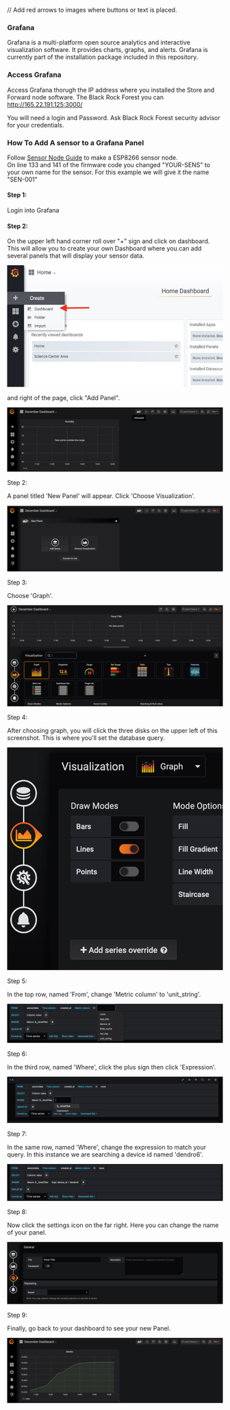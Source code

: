 // Add red arrows to images where buttons or text is placed. 

### Grafana
Grafana is a multi-platform open source analytics and interactive visualization software. It provides charts, graphs, and alerts. Grafana is currently part of the installation package included in this repository. 

### Access Grafana
Access Grafana thorugh the IP address where you installed the Store and Forward node software.  The Black Rock Forest you can http://165.22.191.125:3000/ 

You will need a login and Password. Ask Black Rock Forest security advisor for your credentials. 


### How To Add A sensor to a Grafana Panel
Follow [Sensor Node Guide](./docs/esp8266.md) to make a ESP8266 sensor node.  
On line 133 and 141 of the firmware code you changed "YOUR-SENS" to your own name for the sensor. For this example we will give it the name "SEN-001" 

#### Step 1:
Login into Grafana

#### Step 2:
On the upper left hand corner roll over "+" sign and click on dashboard. 
This will allow you to create your own Dashboard where you can add several panels that will display your sensor data.  

![Grafana Step 1](./images/Grafana-1.jpg "Add Dashboard")

and right of the page, click "Add Panel".

![GitHub Logo](./images/Grafana-Step-1.png "Add Panel")

Step 2:

A panel titled 'New Panel' will appear. Click 'Choose Visualization'.

![GitHub Logo](./images/Grafana-Step-2.png "Choose Visualization")

Step 3:

Choose 'Graph'.

![GitHub Logo](./images/Grafana-Step-3.png "Choose 'Graph'")

Step 4:

After choosing graph, you will click the three disks on the upper left of this screenshot. This is where you'll set the database query.

![GitHub Logo](./images/Grafana-Step-4.png "Click Queries")

Step 5:

In the top row, named 'From', change 'Metric column' to 'unit_string'.

![GitHub Logo](./images/Grafana-Step-5.png "Update 'From'")

Step 6:

In the third row, named 'Where', click the plus sign then click 'Expression'.

![GitHub Logo](./images/Grafana-Step-6.png "Update 'Where'")

Step 7:

In the same row, named 'Where', change the expression to match your query. In this instance we are searching a device id named 'dendro6'.

![GitHub Logo](./images/Grafana-Step-7.png "Update 'Where'")

Step 8:

Now click the settings icon on the far right. Here you can change the name of your panel.

![GitHub Logo](./images/Grafana-Step-8.png "Update panel name")

Step 9:

Finally, go back to your dashboard to see your new Panel.

![GitHub Logo](./images/Grafana-Step-9.png "View dashboard")




